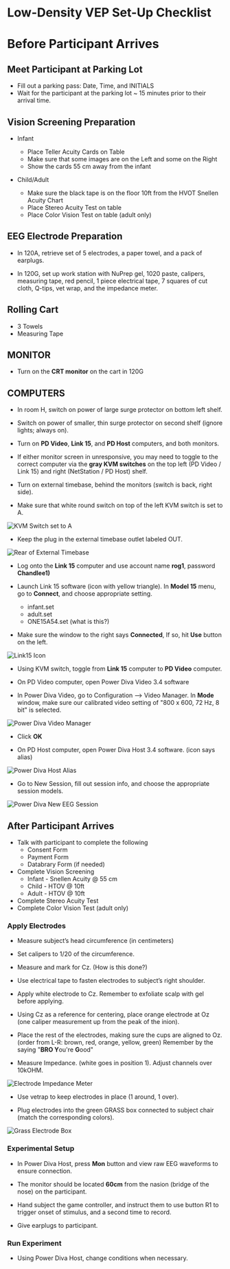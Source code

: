 # Low-Density VEP Set-Up Checklist

# Before Participant Arrives

## Meet Participant at Parking Lot
- Fill out a parking pass: Date, Time, and INITIALS
- Wait for the participant at the parking lot ~ 15 minutes prior to their arrival time.

## Vision Screening Preparation
 - Infant
   - Place Teller Acuity Cards on Table
   - Make sure that some images are on the Left and some on the Right
   - Show the cards 55 cm away from the infant 
    
 - Child/Adult
   - Make sure the black tape is on the floor 10ft from the HVOT Snellen Acuity Chart
   - Place Stereo Acuity Test on table
   - Place Color Vision Test on table (adult only)

## EEG Electrode Preparation  
- In 120A, retrieve set of 5 electrodes, a paper towel, and a pack of earplugs.

- In 120G, set up work station with NuPrep gel, 1020 paste, calipers, measuring tape, red pencil, 1 piece electrical tape, 7 squares of cut cloth, Q-tips, vet wrap, and the impedance meter.  
  
## Rolling Cart
- 3 Towels
- Measuring Tape

## MONITOR
- Turn on the **CRT monitor** on the cart in 120G

## COMPUTERS

- In room H, switch on power of large surge protector on bottom left shelf.

- Switch on power of smaller, thin surge protector on second shelf (ignore lights; always on).

- Turn on **PD Video**, **Link 15**, and **PD Host** computers, and both monitors.

- If either monitor screen in unresponsive, you may need to toggle to the correct computer via the **gray KVM switches** on the top left (PD Video / Link 15) and right (NetStation  / PD Host) shelf.

- Turn on external timebase, behind the monitors (switch is back, right side).

- Make sure that white round switch on top of the left KVM switch is set to A.

![KVM Switch set to A](imgs/Serial_Switch_A.jpg)

- Keep the plug in the external timebase outlet labeled OUT.

![Rear of External Timebase](imgs/rear-of-ext-timebase.pictClipping.jpg)

- Log onto the **Link 15** computer and use account name **rog1**, password **Chandlee1)**

- Launch Link 15 software (icon with yellow triangle). In **Model 15** menu, go to **Connect**, and choose appropriate setting. 
  - infant.set
  - adult.set
  - ONE15A54.set (what is this?)
- Make sure the window to the right says **Connected**, If so, hit **Use** button on the left.

![Link15 Icon](imgs/) 

- Using KVM switch, toggle from **Link 15** computer to **PD Video** computer.

- On PD Video computer, open Power Diva Video 3.4 software

- In Power Diva Video, go to Configuration --> Video Manager. In **Mode** window, make sure our calibrated video setting of "800 x 600, 72 Hz, 8 bit" is selected.  

 ![Power Diva Video Manager](imgs/2015-04-28-calibration.jpg)
 
- Click **OK**  

- On PD Host computer, open Power Diva Host 3.4 software. (icon says alias)

![Power Diva Host Alias](imgs/)

- Go to New Session, fill out session info, and choose the appropriate session models.

![Power Diva New EEG Session](imgs/)

## After Participant Arrives

- Talk with participant to complete the following 
  - Consent Form  
  - Payment Form  
  - Databrary Form (if needed)    
- Complete Vision Screening
  - Infant - Snellen Acuity @ 55 cm
  - Child - HTOV @ 10ft
  - Adult - HTOV @ 10ft
- Complete Stereo Acuity Test 
- Complete Color Vision Test (adult only)
  
### Apply Electrodes

- Measure subject’s head circumference (in centimeters)  

- Set calipers to 1/20 of the circumference.

- Measure and mark for Cz. (How is this done?)

- Use electrical tape to fasten electrodes to subject’s right shoulder.
	
- Apply white electrode to Cz. Remember to exfoliate scalp with gel before applying.

- Using Cz as a reference for centering, place orange electrode at Oz (one caliper measurement up from the peak of the inion).

- Place the rest of the electrodes, making sure the cups are aligned to Oz. (order from L-R: brown, red, orange, yellow, green) Remember by the saying "**BRO Y**ou're **G**ood"

- Measure Impedance. (white goes in position 1). Adjust channels over 10kOHM. 
 
![Electrode Impedance Meter](imgs/)

- Use vetrap to keep electrodes in place (1 around, 1 over).

- Plug electrodes into the green GRASS box connected to subject chair (match the corresponding colors).

![Grass Electrode Box](imgs/)

### Experimental Setup
- In Power Diva Host, press **Mon** button and view raw EEG waveforms to ensure connection.

- The monitor should be located **60cm** from the nasion (bridge of the nose) on the participant.

- Hand subject the game controller, and instruct them to use button R1 to trigger onset of stimulus, and a second time to record. 

- Give earplugs to participant.

### Run Experiment

- Using Power Diva Host, change conditions when necessary.


